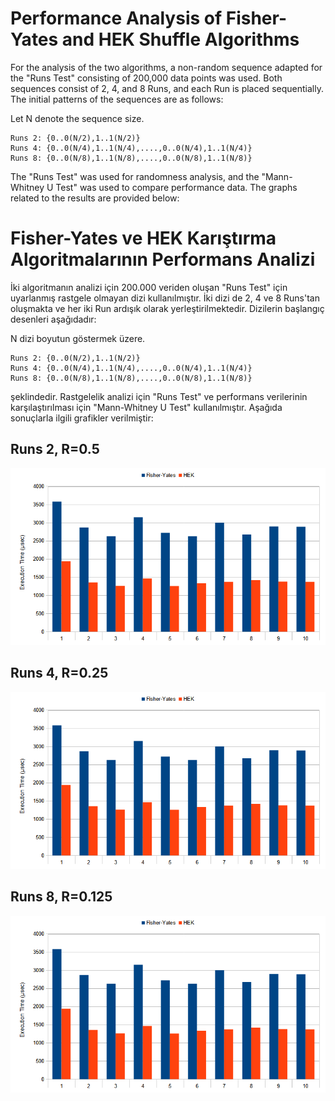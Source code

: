 # Performance Analysis of Fisher-Yates and HEK Shuffle Algorithms

For the analysis of the two algorithms, a non-random sequence adapted for the "Runs Test" consisting of 200,000 data points was used. Both sequences consist of 2, 4, and 8 Runs, and each Run is placed sequentially. The initial patterns of the sequences are as follows:

Let N denote the sequence size.

  	Runs 2: {0..0(N/2),1..1(N/2)}
  	Runs 4: {0..0(N/4),1..1(N/4),....,0..0(N/4),1..1(N/4)}
  	Runs 8: {0..0(N/8),1..1(N/8),....,0..0(N/8),1..1(N/8)}

The "Runs Test" was used for randomness analysis, and the "Mann-Whitney U Test" was used to compare performance data. The graphs related to the results are provided below:

# Fisher-Yates ve HEK Karıştırma Algoritmalarının Performans Analizi

İki algoritmanın analizi için 200.000 veriden oluşan "Runs Test" için uyarlanmış rastgele olmayan dizi kullanılmıştır. İki dizi de 2, 4 ve 8 Runs'tan oluşmakta ve her iki Run ardışık olarak yerleştirilmektedir. Dizilerin başlangıç desenleri aşağıdadır:
	
N dizi boyutun göstermek üzere.
 
	Runs 2: {0..0(N/2),1..1(N/2)}
	Runs 4: {0..0(N/4),1..1(N/4),....,0..0(N/4),1..1(N/4)}
	Runs 8: {0..0(N/8),1..1(N/8),....,0..0(N/8),1..1(N/8)}
	
şeklindedir. Rastgelelik analizi için "Runs Test" ve performans verilerinin karşılaştırılması için "Mann-Whitney U Test" 
kullanılmıştır. Aşağıda sonuçlarla ilgili grafikler verilmiştir:

## Runs 2, R=0.5
![FYHEK2](https://github.com/AIntelligent/HEKShuffle/blob/736dfc9e04a429f27f3e83ef9d194515ec5388a6/FYHEK2.png)

## Runs 4, R=0.25
![FYHEK4](https://github.com/AIntelligent/HEKShuffle/blob/736dfc9e04a429f27f3e83ef9d194515ec5388a6/FYHEK2.png)

## Runs 8, R=0.125
![FYHEK8](https://github.com/AIntelligent/HEKShuffle/blob/736dfc9e04a429f27f3e83ef9d194515ec5388a6/FYHEK2.png)

